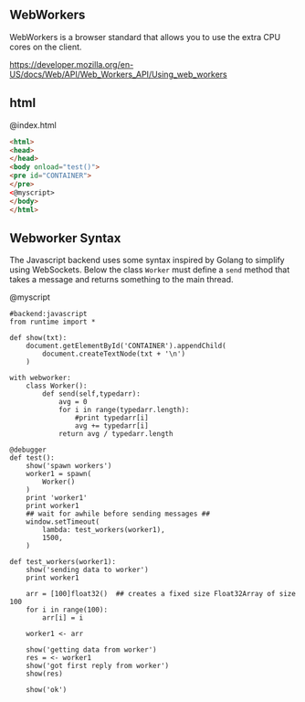 WebWorkers
-------

WebWorkers is a browser standard that allows you to use the extra CPU cores on the client.

https://developer.mozilla.org/en-US/docs/Web/API/Web_Workers_API/Using_web_workers


html
----

@index.html
```html
<html>
<head>
</head>
<body onload="test()">
<pre id="CONTAINER">
</pre>
<@myscript>
</body>
</html>
```

Webworker Syntax
--------------------------

The Javascript backend uses some syntax inspired by Golang to simplify using WebSockets.
Below the class `Worker` must define a `send` method that takes a message and returns something to the main thread.

@myscript
```rusthon
#backend:javascript
from runtime import *

def show(txt):
	document.getElementById('CONTAINER').appendChild(
		document.createTextNode(txt + '\n')
	)

with webworker:
	class Worker():
		def send(self,typedarr):
			avg = 0
			for i in range(typedarr.length):
				#print typedarr[i]
				avg += typedarr[i]
			return avg / typedarr.length

@debugger
def test():
	show('spawn workers')
	worker1 = spawn(
		Worker()
	)
	print 'worker1'
	print worker1
	## wait for awhile before sending messages ##
	window.setTimeout(
		lambda: test_workers(worker1),
		1500,
	)

def test_workers(worker1):
	show('sending data to worker')
	print worker1

	arr = [100]float32()  ## creates a fixed size Float32Array of size 100
	for i in range(100):
		arr[i] = i

	worker1 <- arr

	show('getting data from worker')
	res = <- worker1
	show('got first reply from worker')
	show(res)

	show('ok')

```
